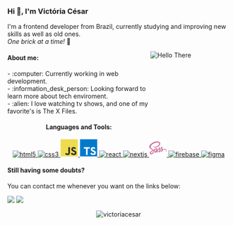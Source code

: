 <h3 align="left">Hi 👋, I'm Victória César</h3>

<div display="inline-block">
    <p align="left">I'm a frontend developer from Brazil, currently studying and improving new skills as well as old ones.<br>
        <i> One brick at a time!</i> 🤘</p>
    <p>
    <img align="right" src="https://i.pinimg.com/originals/ab/44/e8/ab44e8b11c0e768b5e60de157117d0e7.gif" alt="Hello There" width="180" height="180"/>
    </p>
</div>

<h4 align="left">About me:</h4>
- :computer: Currently working in web development.<br>
- :information_desk_person: Looking forward to learn more about tech enviroment.<br>
- :alien: I love watching tv shows, and one of my favorite's is The X Files.<br>

<h4 align="center">Languages and Tools:</h4>
<p align="center"> 
<a href="https://www.w3.org/html/" target="_blank"> <img src="https://cdn.jsdelivr.net/gh/devicons/devicon/icons/html5/html5-original.svg" alt="html5" width="40" height="40"/> </a>
<a href="https://www.w3schools.com/css/" target="_blank"> <img src="https://cdn.jsdelivr.net/gh/devicons/devicon/icons/css3/css3-original.svg" alt="css3" width="40" height="40"/> </a>
<a href="https://developer.mozilla.org/en-US/docs/Web/JavaScript" target="_blank"> <img src="https://raw.githubusercontent.com/devicons/devicon/master/icons/javascript/javascript-original.svg" alt="javascript" width="40" height="40"/> </a>
<a href="https://www.typescriptlang.org/" target="_blank"> <img src="https://raw.githubusercontent.com/devicons/devicon/master/icons/typescript/typescript-original.svg" alt="typescript" width="40" height="40"/> </a>
<a href="https://reactjs.org/" target="_blank"> <img src="https://cdn.jsdelivr.net/gh/devicons/devicon/icons/react/react-original.svg" alt="react" width="40" height="40"/> </a>
<a href="https://nextjs.org/" target="_blank"> <img src="https://cdn.jsdelivr.net/gh/devicons/devicon/icons/nextjs/nextjs-original.svg" alt="nextjs" width="40" height="40"/> </a>
<a href="https://sass-lang.com" target="_blank"> <img src="https://raw.githubusercontent.com/devicons/devicon/master/icons/sass/sass-original.svg" alt="sass" width="40" height="40"/> </a>
<a href="https://firebase.google.com/" target="_blank"> <img src="https://www.vectorlogo.zone/logos/firebase/firebase-icon.svg" alt="firebase" width="40" height="40"/> </a>
<a href="https://www.figma.com/" target="_blank"> <img src="https://www.vectorlogo.zone/logos/figma/figma-icon.svg" alt="figma" width="40" height="40"/> </a>
</p>

<h4 align="left">Still having some doubts?</h4>
<p align="left">You can contact me whenever you want on the links below:</p>
<p align="left">
  <a href = "mailto:victoriacesaras@gmail.com"><img src="https://img.shields.io/badge/-Gmail-FF0000?style=for-the-badge&logo=gmail&logoColor=white" target="_blank"></a>
  <a href="https://www.linkedin.com/in/victoriacesar" target="_blank"><img src="https://img.shields.io/badge/-LinkedIn-%230077B5?style=for-the-badge&logo=linkedin&logoColor=white" target="_blank"></a> 
</p>
<p align="center">
<img src="https://github-readme-stats.vercel.app/api/top-langs?username=victoriacesar&show_icons=true&locale=en&layout=compact&theme=dark" alt="victoriacesar" />
</p>


<!--
**victoriacesar/victoriacesar** is a ✨ _special_ ✨ repository because its `README.md` (this file) appears on your GitHub profile.

Here are some ideas to get you started:

- 🔭 I’m currently working on ...
- 🌱 I’m currently learning ...
- 👯 I’m looking to collaborate on ...
- 🤔 I’m looking for help with ...
- 💬 Ask me about ...
- 📫 How to reach me: ...
- 😄 Pronouns: ...
- ⚡ Fun fact: ...
-->

